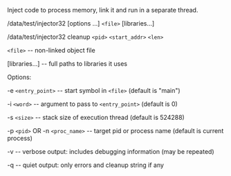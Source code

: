 Inject code to process memory, link it and run in a separate thread.

/data/test/injector32 [options ...] `<file>` [libraries...]

/data/test/injector32 cleanup `<pid>` `<start_addr>` `<len>`

`<file>` -- non-linked object file

[libraries...] -- full paths to libraries it uses

Options:

-e `<entry_point>` -- start symbol in `<file>` (default is "main")

-i `<word>` -- argument to pass to `<entry_point>` (default is 0)

-s `<size>` -- stack size of execution thread (default is 524288)

-p `<pid>` OR -n `<proc_name>` -- target pid or process name (default is current process)

-v -- verbose output: includes debugging information (may be repeated)

-q -- quiet output: only errors and cleanup string if any


